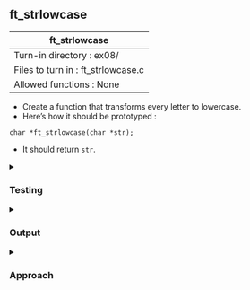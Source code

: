 ## ft_strlowcase

|               ft_strlowcase        |
|---------------------------------|
| Turn-in directory : ex08/       |
| Files to turn in : ft_strlowcase.c |
| Allowed functions : None       |

- Create a function that transforms every letter to lowercase.
- Here’s how it should be prototyped :
```
char *ft_strlowcase(char *str);
```
- It should return <code>str</code>.

<details>
<summary><h3>Testing</h3></summary>

<pre><code>#include &ltstdio.h&gt
int	main(void)
{
	char	str1[4] = "ABC";
	char	str2[4] = "aBc";
	char	str3[6] = "D 0 E";
	char	str4[1] = "";
	char	str5[1];

	ft_strlowcase(str1);
	ft_strlowcase(str2);
	ft_strlowcase(str3);
	ft_strlowcase(str4);
	ft_strlowcase(str5);
	printf("%s\n", str1);
	printf("%s\n", str2);
	printf("%s\n", str3);
	printf("%s\n", str4);
	printf("%s\n", str5);
	return (0);
}</code></pre>

When working with strings, it's useful to also test with empty (<code>str4</code>) and null (<code>str5</code>) strings. Even though this may not be required by the task, it can be useful to understand what happens when you do apply the function you've written to an empty or null string. 

See [testing file](main.c)

</details>


<details>
<summary><h3>Output</h3></summary>

<pre><code>abc
abc
d 0 e

╚</code></pre>

The output for the last test using a null string may differ since it is undefined behaviour. 

</details>


<details>
<summary><h3>Approach</h3></summary>

This <a href=ft_strlowcase.c>exercise</a> is very similar to the <a href=../07_ft_strupcase>previous exercise</a>. Now, the function looks for uppercase characters (line 20) and then converts them to lowercase ones (line 21). 

</details>
